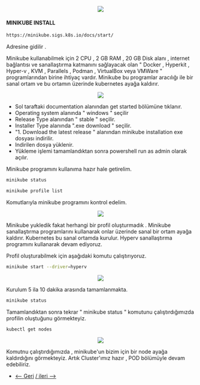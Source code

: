 <p align="center">
  <img src="https://user-images.githubusercontent.com/38957716/136299673-a61a32ba-cccf-44d2-9f2c-86d569cf0952.jpg"/>
</p>

#### **MINIKUBE INSTALL**




```bash
https://minikube.sigs.k8s.io/docs/start/
```
Adresine gidilir .  


Minikube kullanabilmek için 2 CPU , 2 GB RAM , 20 GB Disk alanı , internet bağlantısı ve sanallaştırma katmanını sağlayacak olan " Docker , Hyperkit , Hyper-v , KVM , Parallels , Podman , VirtualBox veya VMWare " programlarından birine ihtiyaç vardır. Minikube bu programlar aracılığı ile bir sanal ortam ve bu ortamın üzerinde kubernetes ayağa kaldırır.


<p align="center">
  <img src="https://user-images.githubusercontent.com/38957716/136297450-6125d984-410d-4516-8396-313756def37b.png"/>
</p>

-  Sol taraftaki documentation alanından get started bölümüne tıklanır.
- Operating system alanında " windows " seçilir
- Release Type alanından " stable " seçilir.
- Installer Type alanında ".exe download " seçilir. 
- "1. Download the latest release " alanından minikube installation exe dosyası indirilir.
- Indirilen dosya yüklenir.
- Yükleme işlemi tamamlandıktan sonra powershell run as admin olarak açılır.

Minikube programını kullanıma hazır hale getirelim.
```bash
minikube status
```
```bash
minikube profile list
```
Komutlarıyla  minikube programını kontrol edelim.

<p align="center">
  <img src="https://user-images.githubusercontent.com/38957716/136298113-ad363edb-4bf9-42d1-bff0-4e6990cfc187.png"/>
</p>

Minikube yukledik fakat herhangi bir profil oluşturmadık . 
Minikube sanallaştırma programlarını kullanarak onlar üzerinde sanal bir ortam ayağa kaldırır. Kubernetes bu sanal ortamda kurulur.  Hyperv sanallaştırma programını kullanarak devam ediyoruz.

Profil oluşturabilmek için aşağıdaki komutu çalıştırıyoruz.

```bash
minikube start --driver=hyperv
```

<p align="center">
  <img src="https://user-images.githubusercontent.com/38957716/136298985-8d1645a7-f0b1-48d8-8036-caefdcaac040.png"/>
</p>

Kurulum 5 ila 10 dakika arasında tamamlanmakta.  
```bash
minikube status
```
Tamamlandıktan sonra tekrar " minikube status " komutunu çalıştırdığımızda profilin oluştuğunu görmekteyiz.

```bash
kubectl get nodes
```

<p align="center">
  <img src="https://user-images.githubusercontent.com/38957716/136299242-7f18aab6-2d4b-4cae-9261-63cff28f8fe3.png"/>
</p>

Komutnu çalıştırdığımızda , minikube'un bizim için bir node ayağa kaldırdığını görmekteyiz. Artık Cluster'ımız hazır , POD bölümüyle devam edebiliriz.

* [<-- Geri](https://github.com/enespekdas/kubernetes) [/ ileri -->  ](https://github.com/enespekdas/kubernetes/tree/master/POD) 